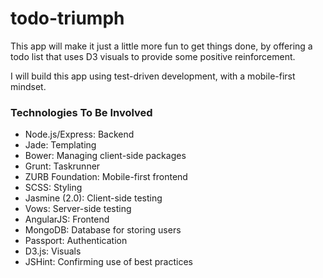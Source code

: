 todo-triumph
============

This app will make it just a little more fun to get things done, by offering a todo list that uses D3 visuals to provide some positive reinforcement.

I will build this app using test-driven development, with a mobile-first mindset.

### Technologies To Be Involved
- Node.js/Express: Backend
- Jade: Templating
- Bower: Managing client-side packages
- Grunt: Taskrunner
- ZURB Foundation: Mobile-first frontend
- SCSS: Styling
- Jasmine (2.0): Client-side testing
- Vows: Server-side testing
- AngularJS: Frontend
- MongoDB: Database for storing users
- Passport: Authentication
- D3.js: Visuals
- JSHint: Confirming use of best practices
